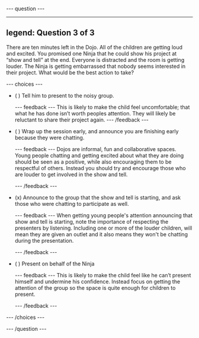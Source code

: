 --- question ---

---
legend: Question 3 of 3
---

There are ten minutes left in the Dojo. All of the children are getting loud and excited. You promised one Ninja that he could show his project at “show and tell” at the end. Everyone is distracted and the room is getting louder. The Ninja is getting embarrassed that nobody seems interested in their project. What would be the best action to take?


--- choices ---

- ( ) Tell him to present to the noisy group.

  --- feedback ---
This is likely to make the child feel uncomfortable; that what he has done isn’t worth peoples attention. They will likely be reluctant to share their project again.
  --- /feedback ---

- ( ) Wrap up the session early, and announce you are finishing early because they were chatting.

  --- feedback ---
Dojos are informal, fun and collaborative spaces. Young people chatting and getting excited about what they are doing should be seen as a positive, while also encouraging them to be respectful of others. Instead you should try and encourage those who are louder to get involved in the show and tell.

  --- /feedback ---

- (x) Announce to the group that the show and tell is starting, and ask those who were chatting to participate as well.

  --- feedback ---
When getting young people's attention announcing that show and tell is starting, note the importance of respecting the presenters by listening. Including one or more of the louder children, will mean they are given an outlet and it also means they won't be chatting during the presentation.


  --- /feedback ---

- ( ) Present on behalf of the Ninja

  --- feedback ---
This is likely to make the child feel like he can’t present himself and undermine his confidence. Instead focus on getting the attention of the group so the space is quite enough for children to present.

  --- /feedback ---

--- /choices ---

--- /question ---
